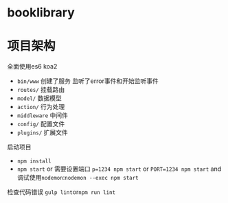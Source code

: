 # booklibrary

# 项目架构
全面使用es6 koa2

- `bin/www` 创建了服务 监听了error事件和开始监听事件
- `routes/` 挂载路由
- `model/` 数据模型
- `action/` 行为处理
- `middleware` 中间件
- `config/` 配置文件
- `plugins/` 扩展文件




启动项目
- `npm install`
- `npm start` or 需要设置端口 `p=1234 npm start` or `PORT=1234 npm start` and  调试使用`nodemon`:`nodemon --exec npm start`


检查代码错误  `gulp lint`or`npm run lint`
